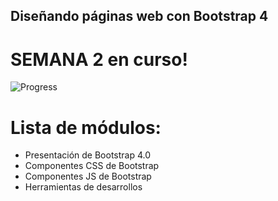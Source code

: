 ## Diseñando páginas web con Bootstrap 4

# SEMANA 2 en curso!

![Progress](https://progress-bar.dev/45/)

# Lista de módulos:

- Presentación de Bootstrap 4.0
- Componentes CSS de Bootstrap
- Componentes JS de Bootstrap
- Herramientas de desarrollos